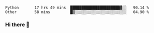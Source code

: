 <!--START_SECTION:waka-->

```text
Python       17 hrs 49 mins  ██████████████████████▓░░   90.14 %
Other        58 mins         █▒░░░░░░░░░░░░░░░░░░░░░░░   04.90 %
```

<!--END_SECTION:waka-->

### Hi there 👋

<!--
**DnC275/DnC275** is a ✨ _special_ ✨ repository because its `README.md` (this file) appears on your GitHub profile.

Here are some ideas to get you started:

- 🔭 I’m currently working on ...
- 🌱 I’m currently learning ...
- 👯 I’m looking to collaborate on ...
- 🤔 I’m looking for help with ...
- 💬 Ask me about ...
- 📫 How to reach me: ...
- 😄 Pronouns: ...
- ⚡ Fun fact: ...
-->
